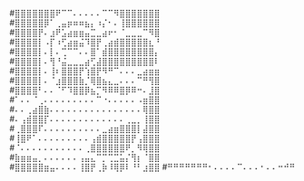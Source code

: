 #⣿⣿⣿⣿⣿⣿⣿⠟⠉⠉⠄⠄⠄⠄⠄⠉⠉⠻⣿⣿⣿⣿⣿⣿⣿ 
#⣿⣿⣿⣿⣿⡿⠁⢀⣤⡶⠶⠶⣦⡄⠰⡌⠂⠄⢸⣿⣿⣿⣿⣿⣿ 
#⣿⣿⣿⣿⡟⠄⣰⠟⣡⣴⣶⣶⣤⣉⣀⣴⠖⠂⠈⣀⣀⣀⠉⠻⣿ 
#⣿⣿⣿⣿⡇⠠⡏⠰⢋⣴⣶⣬⠹⣿⡟⢀⣴⣾⣿⣿⣿⣿⣿⣆⠘ 
#⣿⣿⣿⣿⡇⠄⡇⠄⢉⠉⠉⠄⠄⣿⠁⣾⣿⣿⣿⣿⣿⣿⣿⣿⡄ 
#⣿⣿⣿⣿⡇⠄⢻⠘⣬⣀⣀⣀⣴⢋⣼⣿⣿⣿⣿⣿⣿⣿⣿⣿⠇ 
#⣿⣿⣿⣿⡇⠄⢸⠆⣿⣿⣿⡟⢱⣿⡟⠻⠛⠉⠄⠄⠄⣀⣴⣶⣶ 
#⣿⣿⣿⣿⡇⠄⠈⣰⣿⣿⣿⣷⡈⢿⣿⣦⣄⣀⠄⠄⠄⠉⠛⢻⣿ 
#⣿⣿⣿⣿⠃⠄⠄⠈⠋⠹⣿⣿⡿⣦⡉⠻⠿⠿⣿⡿⠿⠒⠄⣸⣿ 
#⠁⠄⠄⠈⢀⠄⠄⠄⠄⠄⠄⠄⠄⠄⠉⠐⠄⠄⠄⠄⠄⠠⣶⣿⣿ 
#⠄⠄⢀⣴⣿⣷⠄⠄⠄⠄⠄⠄⠄⠄⠄⠄⠄⠄⠄⠄⠄⠄⢿⣿⣿ 
#⠄⢠⣾⣿⣿⡏⠄⠄⠄⠄⠄⠄⠄⠄⠄⠄⠄⠄⠄⢀⣀⡀⢸⣿⣿ 
#⢀⣿⣿⣿⠏⠄⠄⠄⠄⠄⠄⠄⠄⠄⠄⣀⣴⣶⣿⣿⣿⡇⣼⣿⣿ 
#⢸⣿⠟⠁⠄⠄⠄⠄⠄⠄⠄⠄⠄⢠⣾⣿⣿⣿⣿⣿⡟⢠⣿⣿⣿ 
#⠈⠄⠄⠄⠄⠄⠄⠄⠄⠄⠄⠄⢀⣿⣿⣿⣿⣿⣿⠟⡀⠻⢿⣿⣿ 
#⣷⣶⣶⣤⡀⠄⠄⠄⠄⠄⠄⢠⣤⣄⠉⡉⢉⣉⣥⡌⢻⡆⠈⣿⣿ 
#⣿⣿⣿⣿⣿⣶⣤⠄⠄⠄⠄⢸⣿⡟⢀⡷⠸⢿⡿⠇⠘⠃⣰⣿⣿ 
#⠛⠛⠛⠛⠛⠛⠛⠂⠄⠄⠄⠄⠉⠄⠄⠄⠂⠄⠄⠒⠚⠛ 
